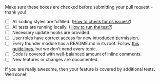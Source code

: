 Make sure these boxes are checked before submitting your pull request - thank you!

- [ ] All coding styles are fulfilled. ([How to check for cs issues?](https://github.com/BurdaMagazinOrg/thunder-dev-tools/blob/master/README.md#code-style-guidelines))
- [ ] All tests are running locally. ([How to run the test?](https://github.com/thunder/thunder-distribution/blob/8.x-4.x/docs/development.md#how-to-run-the-tests))
- [ ] Necessary update hooks are provided.
- [ ] User roles have correct access for new introduced permission.
- [ ] Every thunder module has a README.md in its root. Follow [this guidelines](https://www.drupal.org/node/2181737), but we don't need every topic.
- [ ] Code is covered with well-balanced amount of inline comments.
- [ ] New features or changes are documented.

If you are really awesome, then your feature is covered by additional tests. Well done!
